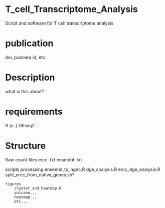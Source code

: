 # T_cell_Transcriptome_Analysis
Script and software for T cell transcriptome analysis

# publication
doi, pubmed id, etc

# Description
what is this about?


# requirements
R (v..)
DEseq2
...

# Structure

Raw count files
	ercc
		.txt
	ensembl
		.txt

scripts
	processing
		ensembl_to_hgnc.R
		dge_analysis.R
		ercc_dge_analysis.R
		split_ercc_from_native_genes.sh?
	
	figures
		cluster_and_heatmap.R
		vulcano...
		heatmap...
		etc...
    
    
